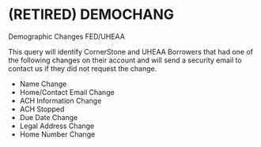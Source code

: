 # (RETIRED) DEMOCHANG
Demographic Changes FED/UHEAA

This query will identify CornerStone and UHEAA Borrowers that had one of the following changes on their account and will send a security email to contact us if they did not request the change. 
 - Name Change 
 - Home/Contact Email Change 
 - ACH Information Change 
 - ACH Stopped 
 - Due Date Change
 -	 Legal Address Change 
 - Home Number Change

